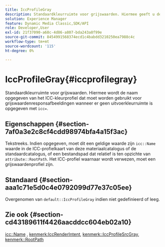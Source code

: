 ```yaml
---
title: IccProfileGray
description: Standaardkleurruimte voor grijswaarden. Hiermee geeft u de naam op van het ICC-kleurprofiel dat moet worden gebruikt voor grijswaardenresponsafbeeldingen wanneer er geen uitvoerkleurruimte is opgegeven met icc=.
solution: Experience Manager
feature: Dynamic Media Classic,SDK/API
role: Developer,User
exl-id: 21f37090-a68c-4d86-a807-bda243a8f99e
source-git-commit: 8454991568374ecd1c4babdd3210250ea7988c4c
workflow-type: tm+mt
source-wordcount: '115'
ht-degree: 0%

---
```


# IccProfileGray{#iccprofilegray}

Standaardkleurruimte voor grijswaarden. Hiermee wordt de naam opgegeven van het ICC-kleurprofiel dat moet worden gebruikt voor grijswaardenresponsafbeeldingen wanneer er geen uitvoerkleurruimte is opgegeven met `icc=`.

## Eigenschappen {#section-7af0a3e2c8cf4cdd98974bfa4a15f3ac}

Tekstreeks. Indien opgegeven, moet dit een geldige waarde zijn `icc::Name` waarde in de ICC-profielkaart van deze materiaalcatalogus of de standaardcatalogus, of een bestandspad dat relatief is ten opzichte van `attribute::RootPath`. Het ICC-profiel waarnaar wordt verwezen, moet een grijswaardenprofiel zijn.

## Standaard {#section-aaa1c71e5d0c4e0792099d77e37c05ee}

Overgenomen van `default::IccProfileGray` indien niet gedefinieerd of leeg.

## Zie ook {#section-cd43189611f4426aacddcc604eb02a10}

[icc::Name](../../../../../ir-api/material-cat/image-rendering-api-ref/c-ir-material-catalog/c-ir-icc-profile-map-reference/r-ir-name-icc.md#reference-7a293ede360e433782575f8f6a562ac2) , [kenmerk:IccRenderIntent](../../../../../ir-api/material-cat/image-rendering-api-ref/c-ir-material-catalog/c-ir-attributes-reference/r-ir-iccrenderintent.md#reference-3b80b7a4c25545a593c5076f318b5c40), [kenmerk::IccProfileSrcGray](../../../../../ir-api/material-cat/image-rendering-api-ref/c-ir-material-catalog/c-ir-attributes-reference/r-ir-iccprofilesrcgray.md#reference-a2abcd4aa5864738bbea8f55706deaf2), [kenmerk::RootPath](../../../../../ir-api/material-cat/image-rendering-api-ref/c-ir-material-catalog/c-ir-attributes-reference/r-ir-rootpath.md#reference-a4d7c96b62e14fcbad1740c702f160f3)

